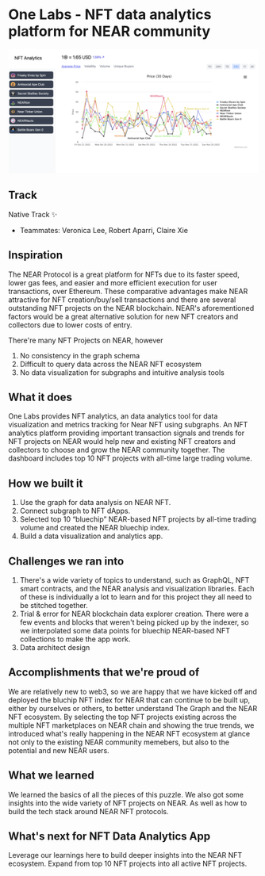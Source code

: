 # One Labs - NFT data analytics platform for NEAR community 

![alt text](https://github.com/raparri01/NEAR-Hackathon/blob/main/onelabs.png?raw=true)
## Track 
Native Track ✨
- Teammates: Veronica Lee, Robert Aparri, Claire Xie


## Inspiration
The NEAR Protocol is a great platform for NFTs due to its faster speed, lower gas fees, and easier and more efficient execution for user transactions, over Ethereum. These comparative advantages make NEAR attractive for NFT creation/buy/sell transactions and there are several outstanding NFT projects on the NEAR blockchain. NEAR's aforementioned factors would be a great alternative solution for new NFT creators and collectors due to lower costs of entry.

There're many NFT Projects on NEAR, however 
1) No consistency in the graph schema
2) Difficult to query data across the NEAR NFT ecosystem
3) No data visualization for subgraphs and intuitive analysis tools

## What it does
One Labs provides NFT analytics, an data analytics tool for data visualization and metrics tracking for Near NFT using subgraphs. An NFT analytics platform providing important transaction signals and trends for NFT projects on NEAR would help new and existing NFT creators and collectors to choose and grow the NEAR community together. The dashboard includes top 10 NFT projects with all-time large trading volume. 

## How we built it
1. Use the graph for data analysis on NEAR NFT.
2. Connect subgraph to NFT dApps.
3. Selected top 10 “bluechip” NEAR-based NFT projects by all-time trading volume and created the NEAR bluechip index. 
4. Build a data visualization and analytics app. 

## Challenges we ran into
1. There's a wide variety of topics to understand, such as GraphQL, NFT smart contracts, and the NEAR analysis and visualization libraries. Each of these is individually a lot to learn and for this project they all need to be stitched together.
2. Trial & error for NEAR blockchain data explorer creation. There were a few events and blocks that weren't being picked up by the indexer, so we interpolated some data points for bluechip NEAR-based NFT collections to make the app work.
3. Data architect design

## Accomplishments that we're proud of
We are relatively new to web3, so we are happy that we have kicked off and deployed the bluchip NFT index for NEAR that can continue to be built up, either by ourselves or others, to better understand The Graph and the NEAR NFT ecosystem. By selecting the top NFT projects existing across the multiple NFT marketplaces on NEAR chain and showing the true trends, we introduced what's really happening in the NEAR NFT ecosystem at glance not only to the existing NEAR community memebers, but also to the potential and new NEAR users. 

## What we learned
We learned the basics of all the pieces of this puzzle. We also got some insights into the wide variety of NFT projects on NEAR. As well as how to build the tech stack around NEAR NFT protocols.

## What's next for NFT Data Analytics App
Leverage our learnings here to build deeper insights into the NEAR NFT ecosystem. Expand from top 10 NFT projects into all active NFT projects.
